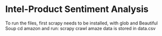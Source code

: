 # Intel-Product Sentiment Analysis
To run the files, first scrapy needs to be installed, with glob and Beautiful Soup
cd amazon and run: scrapy crawl amaze
data is stored in data.csv
 
